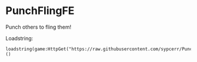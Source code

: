 # PunchFlingFE
Punch others to fling them!


Loadstring:
```
loadstring(game:HttpGet("https://raw.githubusercontent.com/sypcerr/PunchFlingFE/refs/heads/main/script.lua",true))()
```

